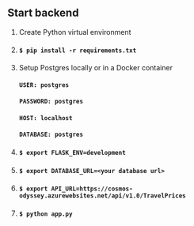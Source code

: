 ## Start backend

1. Create Python virtual environment
2. #### `$ pip install -r requirements.txt`
3. Setup Postgres locally or in a Docker container
   #### `USER: postgres`
   #### `PASSWORD: postgres`
   #### `HOST: localhost`
   #### `DATABASE: postgres`
4. #### `$ export FLASK_ENV=development`
5. #### `$ export DATABASE_URL=<your database url>`
6. #### `$ export API_URL=https://cosmos-odyssey.azurewebsites.net/api/v1.0/TravelPrices`
7. #### `$ python app.py`
